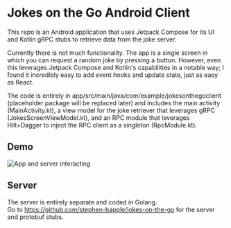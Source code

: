 # Jokes on the Go Android Client
This repo is an Android application that uses Jetpack Compose for its UI and Kotlin gRPC stubs to
retrieve data from the joke server.

Currently there is not much functionality. The app is a single screen in which you can request a 
random joke by pressing a button. However, even this leverages Jetpack Compose and Kotlin's 
capabilities in a notable way; I found it incredibly easy to add event hooks and update state, just as easy as React.

The code is entirely in app/src/main/java/com/example/jokesonthegoclient 
(placeholder package will be replaced later) and includes the main activity (MainActivity.kt), 
a view model for the joke retriever that leverages gRPC (JokesScreenViewModel.kt), 
and an RPC module that leverages Hilt+Dagger to inject the RPC client as a singleton (RpcModule.kt).

## Demo
![App and server interacting](./project-in-action.gif)

## Server
The server is entirely separate and coded in Golang.  
Go to https://github.com/stephen-bapple/jokes-on-the-go for the server and protobuf stubs.

